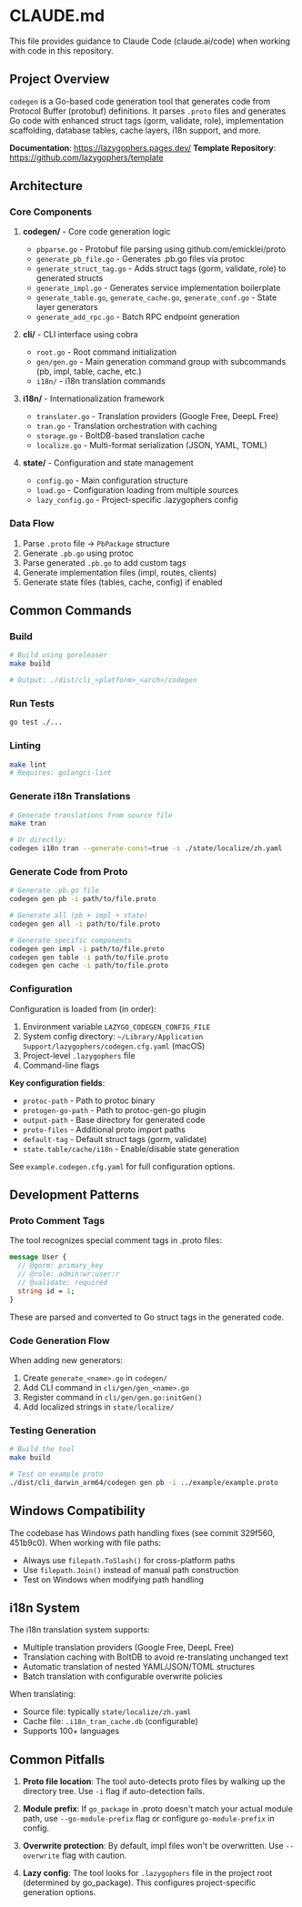 # CLAUDE.md

This file provides guidance to Claude Code (claude.ai/code) when working with code in this repository.

## Project Overview

`codegen` is a Go-based code generation tool that generates code from Protocol Buffer (protobuf) definitions. It parses `.proto` files and generates Go code with enhanced struct tags (gorm, validate, role), implementation scaffolding, database tables, cache layers, i18n support, and more.

**Documentation**: https://lazygophers.pages.dev/
**Template Repository**: https://github.com/lazygophers/template

## Architecture

### Core Components

1. **codegen/** - Core code generation logic
   - `pbparse.go` - Protobuf file parsing using github.com/emicklei/proto
   - `generate_pb_file.go` - Generates .pb.go files via protoc
   - `generate_struct_tag.go` - Adds struct tags (gorm, validate, role) to generated structs
   - `generate_impl.go` - Generates service implementation boilerplate
   - `generate_table.go`, `generate_cache.go`, `generate_conf.go` - State layer generators
   - `generate_add_rpc.go` - Batch RPC endpoint generation

2. **cli/** - CLI interface using cobra
   - `root.go` - Root command initialization
   - `gen/gen.go` - Main generation command group with subcommands (pb, impl, table, cache, etc.)
   - `i18n/` - i18n translation commands

3. **i18n/** - Internationalization framework
   - `translater.go` - Translation providers (Google Free, DeepL Free)
   - `tran.go` - Translation orchestration with caching
   - `storage.go` - BoltDB-based translation cache
   - `localize.go` - Multi-format serialization (JSON, YAML, TOML)

4. **state/** - Configuration and state management
   - `config.go` - Main configuration structure
   - `load.go` - Configuration loading from multiple sources
   - `lazy_config.go` - Project-specific .lazygophers config

### Data Flow

1. Parse `.proto` file → `PbPackage` structure
2. Generate `.pb.go` using protoc
3. Parse generated `.pb.go` to add custom tags
4. Generate implementation files (impl, routes, clients)
5. Generate state files (tables, cache, config) if enabled

## Common Commands

### Build
```bash
# Build using goreleaser
make build

# Output: ./dist/cli_<platform>_<arch>/codegen
```

### Run Tests
```bash
go test ./...
```

### Linting
```bash
make lint
# Requires: golangci-lint
```

### Generate i18n Translations
```bash
# Generate translations from source file
make tran

# Or directly:
codegen i18n tran --generate-const=true -s ./state/localize/zh.yaml
```

### Generate Code from Proto
```bash
# Generate .pb.go file
codegen gen pb -i path/to/file.proto

# Generate all (pb + impl + state)
codegen gen all -i path/to/file.proto

# Generate specific components
codegen gen impl -i path/to/file.proto
codegen gen table -i path/to/file.proto
codegen gen cache -i path/to/file.proto
```

### Configuration

Configuration is loaded from (in order):
1. Environment variable `LAZYGO_CODEGEN_CONFIG_FILE`
2. System config directory: `~/Library/Application Support/lazygophers/codegen.cfg.yaml` (macOS)
3. Project-level `.lazygophers` file
4. Command-line flags

**Key configuration fields**:
- `protoc-path` - Path to protoc binary
- `protogen-go-path` - Path to protoc-gen-go plugin
- `output-path` - Base directory for generated code
- `proto-files` - Additional proto import paths
- `default-tag` - Default struct tags (gorm, validate)
- `state.table/cache/i18n` - Enable/disable state generation

See `example.codegen.cfg.yaml` for full configuration options.

## Development Patterns

### Proto Comment Tags

The tool recognizes special comment tags in .proto files:

```protobuf
message User {
  // @gorm: primary_key
  // @role: admin:wr;user:r
  // @validate: required
  string id = 1;
}
```

These are parsed and converted to Go struct tags in the generated code.

### Code Generation Flow

When adding new generators:
1. Create `generate_<name>.go` in `codegen/`
2. Add CLI command in `cli/gen/gen_<name>.go`
3. Register command in `cli/gen/gen.go:initGen()`
4. Add localized strings in `state/localize/`

### Testing Generation

```bash
# Build the tool
make build

# Test on example proto
./dist/cli_darwin_arm64/codegen gen pb -i ../example/example.proto
```

## Windows Compatibility

The codebase has Windows path handling fixes (see commit 329f560, 451b9c0). When working with file paths:
- Always use `filepath.ToSlash()` for cross-platform paths
- Use `filepath.Join()` instead of manual path construction
- Test on Windows when modifying path handling

## i18n System

The i18n translation system supports:
- Multiple translation providers (Google Free, DeepL Free)
- Translation caching with BoltDB to avoid re-translating unchanged text
- Automatic translation of nested YAML/JSON/TOML structures
- Batch translation with configurable overwrite policies

When translating:
- Source file: typically `state/localize/zh.yaml`
- Cache file: `.i18n_tran_cache.db` (configurable)
- Supports 100+ languages

## Common Pitfalls

1. **Proto file location**: The tool auto-detects proto files by walking up the directory tree. Use `-i` flag if auto-detection fails.

2. **Module prefix**: If `go_package` in .proto doesn't match your actual module path, use `--go-module-prefix` flag or configure `go-module-prefix` in config.

3. **Overwrite protection**: By default, impl files won't be overwritten. Use `--overwrite` flag with caution.

4. **Lazy config**: The tool looks for `.lazygophers` file in the project root (determined by go_package). This configures project-specific generation options.